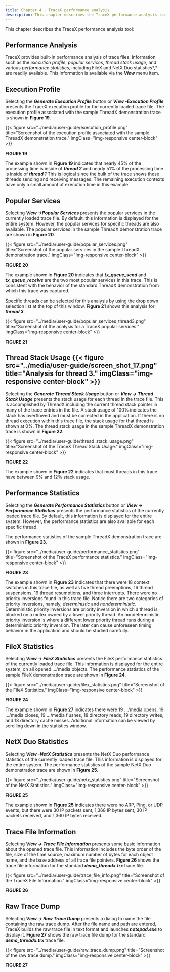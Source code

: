 ```yaml
---
title: Chapter 4 - TraceX performance analysis
description: This chapter describes the TraceX performance analysis tool. 
---
```



This chapter describes the TraceX performance analysis tool:

## Performance Analysis

TraceX provides built-in performance analysis of trace files. Information such as the *execution profile*, *popular services*, *thread stack usage*, and various *performance statistics,* including FileX and NetX Duo statistics*,* are readily available. This information is available via the ***View*** menu item. 


## Execution Profile

Selecting the ***Generate Execution Profile*** button or ***View -Execution Profile*** presents the TraceX execution profile for the currently loaded trace file. The execution profile associated with the sample ThreadX demonstration trace is shown in **Figure 19**.

{{< figure src="../media/user-guide/execution_profile.png" title="Screenshot of the execution profile associated with the sample ThreadX demonstration trace." imgClass="img-responsive center-block" >}}

**FIGURE 19**

The example shown in **Figure 19** indicates that nearly 45% of the processing time is inside of ***thread 2*** and nearly 51% of the processing time is inside of ***thread 1*** This is logical since the bulk of the trace shows these threads sending and receiving messages. The remaining execution contexts have only a small amount of execution time in this example.

## Popular Services

Selecting ***View ->Popular Services*** presents the popular services in the currently loaded trace file. By default, this information is displayed for the entire system. However, the popular services for specific threads are also available. The popular services in the sample ThreadX demonstration trace are shown in **Figure 20**.

{{< figure src="../media/user-guide/popular_services.png" title="Screenshot of the popular services in the sample ThreadX demonstration trace." imgClass="img-responsive center-block" >}}

**FIGURE 20**

The example shown in **Figure 20** indicates that ***tx_queue_send*** and ***tx_queue_receive*** are the two most popular services in this trace. This is consistent with the behavior of the standard ThreadX demonstration from which this trace was captured.

Specific threads can be selected for this analysis by using the drop down selection list at the top of this window. **Figure 21** shows this analysis for ***thread 3***.

{{< figure src="../media/user-guide/popular_services_thread3.png" title="Screenshot of the analysis for a TraceX popular services." imgClass="img-responsive center-block" >}}

**FIGURE 21**

## Thread Stack Usage {{< figure src="../media/user-guide/screen_shot_17.png" title="Analysis for thread 3." imgClass="img-responsive center-block" >}}

Selecting the ***Generate Thread Stack Usage*** button or ***View -> Thread Stack Usage*** presents the stack usage for each thread in the trace file. This is accomplished by ThreadX including the current thread stack pointer in many of the trace entries in the file. A stack usage of 100% indicates the stack has overflowed and must be corrected in the application. If there is no thread execution within this trace file, the stack usage for that thread is shown at 0%. The thread stack usage in the sample ThreadX demonstration trace is shown in **Figure 22**.

{{< figure src="../media/user-guide/thread_stack_usage.png" title="Screenshot of the TraceX Thread Stack Usage." imgClass="img-responsive center-block" >}}

**FIGURE 22**

The example shown in **Figure 22** indicates that most threads in this trace have between 9% and 12% stack usage.

## Performance Statistics

Selecting the ***Generate Performance Statistics*** button or ***View -> Performance Statistics*** presents the performance statistics of the currently loaded trace file. By default, this information is displayed for the entire system. However, the performance statistics are also available for each specific thread.

The performance statistics of the sample ThreadX demonstration trace are shown in **Figure 23**.

{{< figure src="../media/user-guide/performance_statistics.png" title="Screenshot of the TraceX performance statistics." imgClass="img-responsive center-block" >}}

**FIGURE 23**

The example shown in **Figure 23** indicates that there were 18 context switches in this trace file, as well as five thread preemptions, 16 thread suspensions, 19 thread resumptions, and three interrupts. There were no priority inversions found in this trace file. Notice there are two categories of priority inversions, namely, *deterministic* and *nondeterministic*. Deterministic priority inversions are priority inversion in which a thread is blocked on a mutex owned by a lower priority thread. An nondeterministic priority inversion is where a different lower priority thread runs during a deterministic priority inversion. The later can cause unforeseen timing behavior in the application and should be studied carefully.

## FileX Statistics

Selecting ***View -> FileX Statistics*** presents the FileX performance statistics of the currently loaded trace file. This information is displayed for the entire system, on all opened .../media objects. The performance statistics of the sample FileX demonstration trace are shown in **Figure 24**.

{{< figure src="../media/user-guide/filex_statistics.png" title="Screenshot of the FileX Statistics." imgClass="img-responsive center-block" >}}

**FIGURE 24**

The example shown in **Figure 27** indicates there were 19 .../media opens, 19 .../media closes, 19 .../media flushes, 18 directory reads, 19 directory writes, and 18 directory cache misses. Additional information can be viewed by scrolling down in the statistics window.

## NetX Duo Statistics

Selecting ***View -NetX Statistics*** presents the NetX Duo performance statistics of the currently loaded trace file. This information is displayed for the entire system. The performance statistics of the sample NetX Duo demonstration trace are shown in **Figure 25**.

{{< figure src="../media/user-guide/netx_statistics.png" title="Screenshot of the NetX Statistics." imgClass="img-responsive center-block" >}}

**FIGURE 25**

The example shown in **Figure 25** indicates there were no ARP, Ping, or UDP events, but there were 30 IP packets sent, 1,368 IP bytes sent, 30 IP packets received, and 1,360 IP bytes received.

## Trace File Information

Selecting ***View -> Trace File Information*** presents some basic information about the opened trace file. This information includes the byte order of the file, size of the time source, maximum number of bytes for each object name, and the base address of all trace file pointers. **Figure 26** shows the trace file information for the standard ***demo_threadx.trx*** trace file.

{{< figure src="../media/user-guide/trace_file_info.png" title="Screenshot of the TraceX File Information." imgClass="img-responsive center-block" >}}

**FIGURE 26**

## Raw Trace Dump

Selecting ***View -> Raw Trace Dump*** presents a dialog to name the file containing the raw trace dump. After the file name and path are entered, TraceX builds the raw trace file in text format and launches ***notepad.exe*** to display it. **Figure 27** shows the raw trace file dump for the standard ***demo_threadx.trx*** trace file.

{{< figure src="../media/user-guide/raw_trace_dump.png" title="Screenshot of the raw trace dump." imgClass="img-responsive center-block" >}}

**FIGURE 27**

